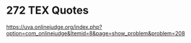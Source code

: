 # 272	TEX Quotes

https://uva.onlinejudge.org/index.php?option=com_onlinejudge&Itemid=8&page=show_problem&problem=208